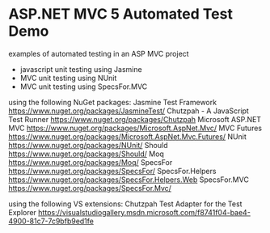 # ASP.NET MVC 5 Automated Test Demo
examples of automated testing in an ASP MVC project
* javascript unit testing using Jasmine
* MVC unit testing using NUnit
* MVC unit testing using SpecsFor.MVC

using the following NuGet packages:
  Jasmine Test Framework
    https://www.nuget.org/packages/JasmineTest/
  Chutzpah - A JavaScript Test Runner
    https://www.nuget.org/packages/Chutzpah
  Microsoft ASP.NET MVC
    https://www.nuget.org/packages/Microsoft.AspNet.Mvc/
  MVC Futures
    https://www.nuget.org/packages/Microsoft.AspNet.Mvc.Futures/
  NUnit
    https://www.nuget.org/packages/NUnit/
  Should
    https://www.nuget.org/packages/Should/
  Moq
    https://www.nuget.org/packages/Moq/
  SpecsFor
    https://www.nuget.org/packages/SpecsFor/
  SpecsFor.Helpers
    https://www.nuget.org/packages/SpecsFor.Helpers.Web
  SpecsFor.MVC
    https://www.nuget.org/packages/SpecsFor.Mvc/

using the following VS extensions: 
  Chutzpah Test Adapter for the Test Explorer
    https://visualstudiogallery.msdn.microsoft.com/f8741f04-bae4-4900-81c7-7c9bfb9ed1fe
  
